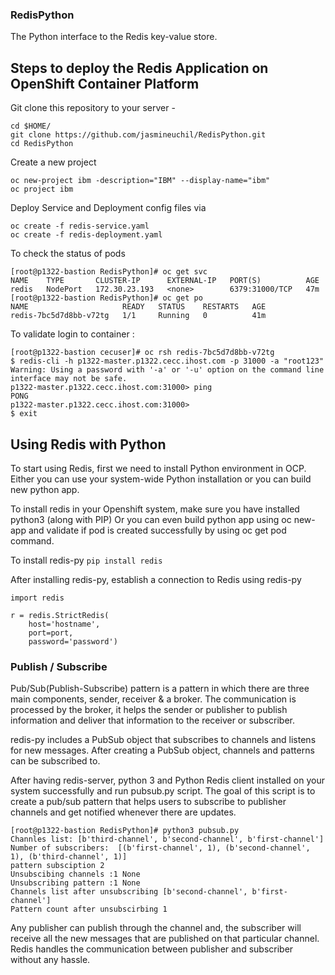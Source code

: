 ### RedisPython

The Python interface to the Redis key-value store.
## Steps to deploy the Redis Application on OpenShift Container Platform

Git clone this repository to your server -
```
cd $HOME/
git clone https://github.com/jasmineuchil/RedisPython.git
cd RedisPython
```

Create a new project
```
oc new-project ibm -description="IBM" --display-name="ibm"
oc project ibm
```

Deploy Service and Deployment config files via

```
oc create -f redis-service.yaml
oc create -f redis-deployment.yaml

```

To check the status of pods
```
[root@p1322-bastion RedisPython]# oc get svc
NAME    TYPE       CLUSTER-IP      EXTERNAL-IP   PORT(S)          AGE
redis   NodePort   172.30.23.193   <none>        6379:31000/TCP   47m
[root@p1322-bastion RedisPython]# oc get po
NAME                     READY   STATUS    RESTARTS   AGE
redis-7bc5d7d8bb-v72tg   1/1     Running   0          41m
```

To validate login to container :
```
[root@p1322-bastion cecuser]# oc rsh redis-7bc5d7d8bb-v72tg
$ redis-cli -h p1322-master.p1322.cecc.ihost.com -p 31000 -a "root123"
Warning: Using a password with '-a' or '-u' option on the command line interface may not be safe.
p1322-master.p1322.cecc.ihost.com:31000> ping
PONG
p1322-master.p1322.cecc.ihost.com:31000>
$ exit

```

## Using Redis with Python

To start using Redis, first we need to install Python environment in OCP. Either you can use your system-wide Python installation or you can build new python app.

To install redis in your Openshift system, make sure you have installed python3 (along with PIP) Or you can even build python app using oc new-app and validate if pod is created successfully by using oc get pod command.

To install redis-py
` pip install redis `

After installing redis-py, establish a connection to Redis using redis-py
```
import redis

r = redis.StrictRedis(
    host='hostname',
    port=port,
    password='password')
```

### Publish / Subscribe

Pub/Sub(Publish-Subscribe) pattern is a pattern in which there are three main components, sender, receiver & a broker. The communication is processed by the broker, it helps the sender or publisher to publish information and deliver that information to the receiver or subscriber.

redis-py includes a PubSub object that subscribes to channels and listens for new messages. After creating a PubSub object, channels and patterns can be subscribed to.

After having redis-server, python 3 and Python Redis client installed on your system successfully and run pubsub.py script. The goal of this script is to create a pub/sub pattern that helps users to subscribe to publisher channels and get notified whenever there are updates.

```
[root@p1322-bastion RedisPython]# python3 pubsub.py
Channles list: [b'third-channel', b'second-channel', b'first-channel']
Number of subscribers:  [(b'first-channel', 1), (b'second-channel', 1), (b'third-channel', 1)]
pattern subsciption 2
Unsubscibing channels :1 None
Unsubscribing pattern :1 None
Channels list after unsubscribing [b'second-channel', b'first-channel']
Pattern count after unsubscirbing 1
```

Any publisher can publish through the channel and, the subscriber will receive all the new messages that are published on that particular channel. Redis handles the communication between publisher and subscriber without any hassle.
